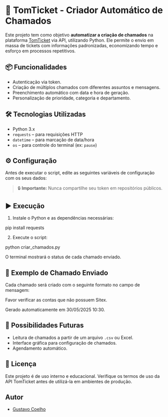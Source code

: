 

# 🧾 TomTicket - Criador Automático de Chamados

Este projeto tem como objetivo **automatizar a criação de chamados** na plataforma [TomTicket](https://www.tomticket.com/) via API, utilizando Python. Ele permite o envio em massa de tickets com informações padronizadas, economizando tempo e esforço em processos repetitivos.

## 📦 Funcionalidades

- Autenticação via token.
- Criação de múltiplos chamados com diferentes assuntos e mensagens.
- Preenchimento automático com data e hora de geração.
- Personalização de prioridade, categoria e departamento.

## 🛠️ Tecnologias Utilizadas

- Python 3.x
- `requests` – para requisições HTTP
- `datetime` – para marcação de data/hora
- `os` – para controle do terminal (ex: `pause`)


## ⚙️ Configuração

Antes de executar o script, edite as seguintes variáveis de configuração com os seus dados:



> 🔒 **Importante:** Nunca compartilhe seu token em repositórios públicos.

## ▶️ Execução

1. Instale o Python e as dependências necessárias:


pip install requests


2. Execute o script:


python criar_chamados.py


O terminal mostrará o status de cada chamado enviado.

## 📌 Exemplo de Chamado Enviado

Cada chamado será criado com o seguinte formato no campo de mensagem:


Favor verificar as contas que não possuem Sitex.

Gerado automaticamente em 30/05/2025 10:30.


## 🧩 Possibilidades Futuras

* Leitura de chamados a partir de um arquivo `.csv` ou Excel.
* Interface gráfica para configuração de chamados.
* Agendamento automático.

## 📝 Licença

Este projeto é de uso interno e educacional. Verifique os termos de uso da API TomTicket antes de utilizá-la em ambientes de produção.


## Autor
- [Gustavo Coelho](https://github.com/Gustavo-gcr)
